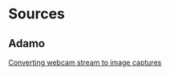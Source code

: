 # Sources
## Adamo
[Converting webcam stream to image captures](https://www.geeksforgeeks.org/python-opencv-capture-video-from-camera/)